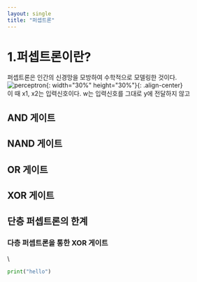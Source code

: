 ```yaml
---
layout: single
title: "퍼셉트론"
---
```


# 1.퍼셉트론이란?  
퍼셉트론은 인간의 신경망을 모방하여 수학적으로 모델링한 것이다.  
![perceptron](https://user-images.githubusercontent.com/100412066/226510014-6e4bf16e-c704-4f55-bc7a-cf2e840aabe1.png){: width="30%" height="30%"}{: .align-center}  
이 때 x1, x2는 입력신호이다. w는 입력신호를 그대로 y에 전달하지 않고


## AND 게이트  

## NAND 게이트  

## OR 게이트

## XOR 게이트

## 단층 퍼셉트론의 한계  

### 다층 퍼셉트론을 통한 XOR 게이트  


\\<!--![image](https://user-images.githubusercontent.com/100412066/224659833-e4f59c2f-ed3b-44dc-9aad-5f1405e74bab.JPG){: width="50%" height="50%"}{: .align-center}-->  
~~~py
print("hello")
~~~



